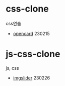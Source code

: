 # css-clone
css연습

- [opencard](https://github.com/R-jisu/css-clone/tree/opencard) 230215


# js-css-clone
js, css 
- [imgslider](https://github.com/R-jisu/css-clone/tree/img_slider) 230226
